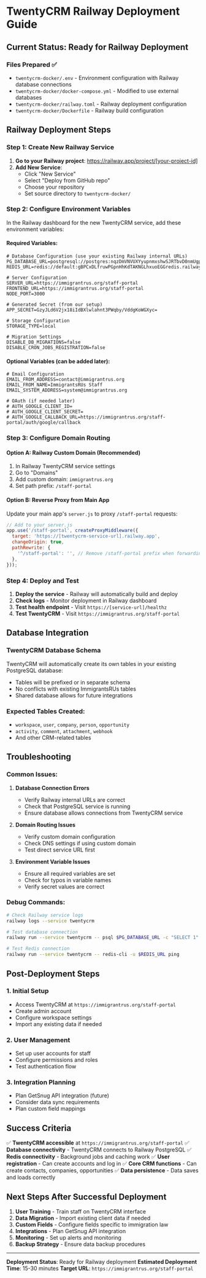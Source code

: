 # TwentyCRM Railway Deployment Guide

## Current Status: Ready for Railway Deployment

### Files Prepared ✅
- `twentycrm-docker/.env` - Environment configuration with Railway database connections
- `twentycrm-docker/docker-compose.yml` - Modified to use external databases
- `twentycrm-docker/railway.toml` - Railway deployment configuration
- `twentycrm-docker/Dockerfile` - Railway build configuration

## Railway Deployment Steps

### Step 1: Create New Railway Service

1. **Go to your Railway project**: https://railway.app/project/[your-project-id]
2. **Add New Service**:
   - Click "New Service" 
   - Select "Deploy from GitHub repo"
   - Choose your repository
   - Set source directory to `twentycrm-docker/`

### Step 2: Configure Environment Variables

In the Railway dashboard for the new TwentyCRM service, add these environment variables:

#### Required Variables:
```env
# Database Configuration (use your existing Railway internal URLs)
PG_DATABASE_URL=postgresql://postgres:nqzDmVNVUXYyupnmxshwSJRTbvD0nmUgpostgres.railway.internal:5432/railway
REDIS_URL=redis://default:gBPCxDLfruwPGpnHhKdTAKNGLhxuoEGGredis.railway.internal:6379

# Server Configuration
SERVER_URL=https://immigrantrus.org/staff-portal
FRONTEND_URL=https://immigrantrus.org/staff-portal
NODE_PORT=3000

# Generated Secret (from our setup)
APP_SECRET=GzyJLd6V2jx18iIdBXlwlahnt3PWqby/VddgKoWGXyc=

# Storage Configuration
STORAGE_TYPE=local

# Migration Settings
DISABLE_DB_MIGRATIONS=false
DISABLE_CRON_JOBS_REGISTRATION=false
```

#### Optional Variables (can be added later):
```env
# Email Configuration
EMAIL_FROM_ADDRESS=contact@immigrantrus.org
EMAIL_FROM_NAME=ImmigrantsRUs Staff
EMAIL_SYSTEM_ADDRESS=system@immigrantrus.org

# OAuth (if needed later)
# AUTH_GOOGLE_CLIENT_ID=
# AUTH_GOOGLE_CLIENT_SECRET=
# AUTH_GOOGLE_CALLBACK_URL=https://immigrantrus.org/staff-portal/auth/google/callback
```

### Step 3: Configure Domain Routing

#### Option A: Railway Custom Domain (Recommended)
1. In Railway TwentyCRM service settings
2. Go to "Domains" 
3. Add custom domain: `immigrantrus.org`
4. Set path prefix: `/staff-portal`

#### Option B: Reverse Proxy from Main App
Update your main app's `server.js` to proxy `/staff-portal` requests:

```javascript
// Add to your server.js
app.use('/staff-portal', createProxyMiddleware({
  target: 'https://[twentycrm-service-url].railway.app',
  changeOrigin: true,
  pathRewrite: {
    '^/staff-portal': '', // Remove /staff-portal prefix when forwarding
  },
}));
```

### Step 4: Deploy and Test

1. **Deploy the service** - Railway will automatically build and deploy
2. **Check logs** - Monitor deployment in Railway dashboard
3. **Test health endpoint** - Visit `https://[service-url]/healthz`
4. **Test TwentyCRM** - Visit `https://immigrantrus.org/staff-portal`

## Database Integration

### TwentyCRM Database Schema
TwentyCRM will automatically create its own tables in your existing PostgreSQL database:
- Tables will be prefixed or in separate schema
- No conflicts with existing ImmigrantsRUs tables
- Shared database allows for future integrations

### Expected Tables Created:
- `workspace`, `user`, `company`, `person`, `opportunity`
- `activity`, `comment`, `attachment`, `webhook`
- And other CRM-related tables

## Troubleshooting

### Common Issues:

1. **Database Connection Errors**
   - Verify Railway internal URLs are correct
   - Check that PostgreSQL service is running
   - Ensure database allows connections from TwentyCRM service

2. **Domain Routing Issues**
   - Verify custom domain configuration
   - Check DNS settings if using custom domain
   - Test direct service URL first

3. **Environment Variable Issues**
   - Ensure all required variables are set
   - Check for typos in variable names
   - Verify secret values are correct

### Debug Commands:
```bash
# Check Railway service logs
railway logs --service twentycrm

# Test database connection
railway run --service twentycrm -- psql $PG_DATABASE_URL -c "SELECT 1"

# Test Redis connection  
railway run --service twentycrm -- redis-cli -u $REDIS_URL ping
```

## Post-Deployment Steps

### 1. Initial Setup
- Access TwentyCRM at `https://immigrantrus.org/staff-portal`
- Create admin account
- Configure workspace settings
- Import any existing data if needed

### 2. User Management
- Set up user accounts for staff
- Configure permissions and roles
- Test authentication flow

### 3. Integration Planning
- Plan GetSnug API integration (future)
- Consider data sync requirements
- Plan custom field mappings

## Success Criteria

✅ **TwentyCRM accessible** at `https://immigrantrus.org/staff-portal`
✅ **Database connectivity** - TwentyCRM connects to Railway PostgreSQL
✅ **Redis connectivity** - Background jobs and caching work
✅ **User registration** - Can create accounts and log in
✅ **Core CRM functions** - Can create contacts, companies, opportunities
✅ **Data persistence** - Data saves and loads correctly

## Next Steps After Successful Deployment

1. **User Training** - Train staff on TwentyCRM interface
2. **Data Migration** - Import existing client data if needed
3. **Custom Fields** - Configure fields specific to immigration law
4. **Integrations** - Plan GetSnug API integration
5. **Monitoring** - Set up alerts and monitoring
6. **Backup Strategy** - Ensure data backup procedures

---

**Deployment Status**: Ready for Railway deployment
**Estimated Deployment Time**: 15-30 minutes
**Target URL**: `https://immigrantrus.org/staff-portal`
